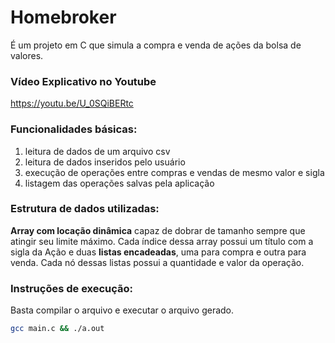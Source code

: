 # Homebroker 
É um projeto em C que simula a compra e venda de ações da bolsa de valores.

### Vídeo Explicativo no Youtube
https://youtu.be/U_0SQiBERtc

### Funcionalidades básicas:
1. leitura de dados de um arquivo csv
2. leitura de dados inseridos pelo usuário
3. execução de operações entre compras e vendas de mesmo valor e sigla
4. listagem das operações salvas pela aplicação

### Estrutura de dados utilizadas:
<b>Array com locação dinâmica</b> capaz de dobrar de tamanho sempre que atingir seu limite máximo.
Cada índice dessa array possui um título com a sigla da Ação e duas <b>listas encadeadas</b>, uma para compra e outra para venda. Cada nó dessas listas possui a quantidade e valor da operação.

### Instruções de execução:
Basta compilar o arquivo e executar o arquivo gerado.
```bash
gcc main.c && ./a.out
```